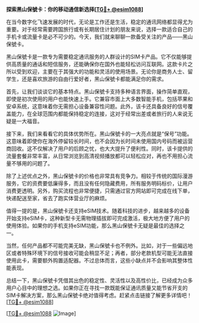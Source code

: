 **探索黑山保號卡：你的移动通信新选择[[TG💪+ @esim1088](https://t.me/s/esim1088)]**

在当今数字化飞速发展的时代，无论是工作还是生活，稳定的通讯网络都显得尤为重要。对于经常需要跨国旅行或有长期居住计划的朋友来说，选择一款适合自己的手机卡或流量卡是必不可少的。今天，我们就来聊聊一款备受关注的产品——黑山保號卡。

黑山保號卡是一款专为需要稳定通讯服务的人群设计的SIM卡产品。它不仅能够提供高质量的通话和短信服务，还能确保你在国外也能轻松访问互联网。这款卡片之所以受到欢迎，主要在于其强大的功能和灵活的使用场景。无论你是商务人士、留学生，还是喜欢旅游的自由行爱好者，黑山保號卡都能满足你的需求。

首先，让我们谈谈它的基本特点。黑山保號卡支持多种语言界面，操作简单直观，即使是初次使用的用户也能快速上手。它兼容市面上大多数智能手机，包括苹果和安卓系统，这意味着你无需担心设备兼容性问题。此外，该卡还具备良好的信号覆盖能力，在全球范围内都能保持稳定的连接，这对于经常出差或者旅行的人来说无疑是一大福音。

接下来，我们来看看它的具体优势所在。黑山保號卡的一大亮点就是“保号”功能。这意味着即使你在海外停留较长时间，也不会因为长时间未使用国内号码而被运营商回收。这不仅解决了用户的后顾之忧，也大大提升了便利性。同时，该卡提供的流量套餐非常丰富，从日常浏览到高清视频播放都可以轻松应对，再也不用担心流量不够用的问题了。

除了上述优点之外，黑山保號卡的价格也非常具有竞争力。相较于传统的国际漫游服务，它的资费要低廉得多，而且没有任何隐藏费用，所有服务明码标价，让用户消费更透明。另外，购买流程也非常便捷，只需通过官方网站即可完成在线下单，快递配送至家，省去了跑实体营业厅的麻烦。

值得一提的是，黑山保號卡还支持eSIM技术。随着科技的进步，越来越多的设备开始支持eSIM卡，这种新型卡无需物理插拔即可完成激活，极大地方便了用户的使用体验。如果你的手机支持eSIM功能，那么黑山保號卡无疑是最佳的选择之一。

当然，任何产品都不可能完美无缺，黑山保號卡也不例外。比如，对于一些偏远地区或者特殊环境下的信号接收可能会稍显不足；再者，部分老款机型可能无法直接使用此卡，需要额外购置适配器。不过总体而言，这些小缺点并不会影响其整体性能表现。

总结一下，黑山保號卡凭借其出色的稳定性、灵活性以及高性价比，已经成为众多用户心目中的理想之选。如果你正在寻找一款既能保证通讯质量又能节省开支的SIM卡解决方案，那么黑山保號卡绝对值得考虑。赶紧点击链接了解更多详情吧！[[TG💪+ @esim1088](https://t.me/s/esim1088)]

[[TG💪+ @esim1088](https://t.me/s/esim1088) ![Image](https://i.postimg.cc/4NQfJmqS/Snipaste-2025-05-13-00-14-12.png)]